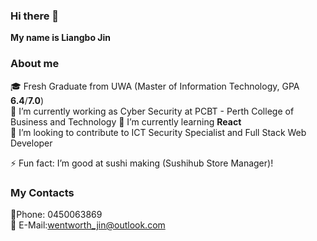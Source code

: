 ### Hi there 👋

**My name is Liangbo Jin**

### About me 
🎓 Fresh Graduate from UWA (Master of Information Technology, GPA **6.4**/**7.0**) <br>
🔭 I’m currently working as Cyber Security at PCBT - Perth College of Business and Technology
🌱 I’m currently learning **React**  <br>
👯 I’m looking to contribute to ICT Security Specialist and Full Stack Web Developer<br>

⚡ Fun fact: I’m good at sushi making (Sushihub Store Manager)!

### My Contacts
📱Phone: 0450063869 <br>
📧 E-Mail:wentworth_jin@outlook.com

<!--
**WentworthJin/WentworthJin** is a ✨ _special_ ✨ repository because its `README.md` (this file) appears on your GitHub profile.

Here are some ideas to get you started:

- 🔭 I’m currently working on ...
- 🌱 I’m currently learning ...
- 👯 I’m looking to collaborate on ...
- 🤔 I’m looking for help with ...
- 💬 Ask me about ...
- 📫 How to reach me: ...
- 😄 Pronouns: ...
- ⚡ Fun fact: ...
-->

